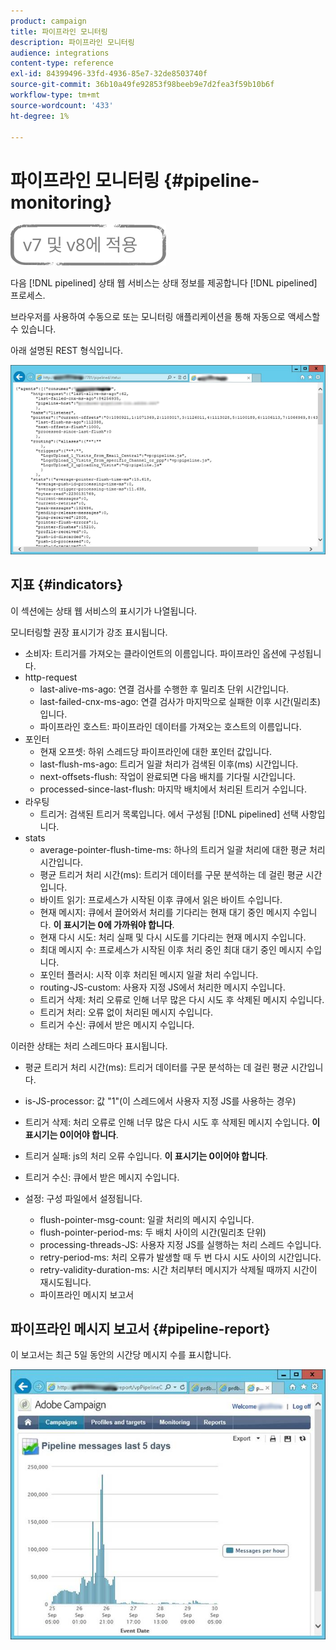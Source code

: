 ```yaml
---
product: campaign
title: 파이프라인 모니터링
description: 파이프라인 모니터링
audience: integrations
content-type: reference
exl-id: 84399496-33fd-4936-85e7-32de8503740f
source-git-commit: 36b10a49fe92853f98beeb9e7d2fea3f59b10b6f
workflow-type: tm+mt
source-wordcount: '433'
ht-degree: 1%

---
```


# 파이프라인 모니터링 {#pipeline-monitoring}

![](../../assets/common.svg)

다음 [!DNL pipelined] 상태 웹 서비스는 상태 정보를 제공합니다 [!DNL pipelined] 프로세스.

브라우저를 사용하여 수동으로 또는 모니터링 애플리케이션을 통해 자동으로 액세스할 수 있습니다.

아래 설명된 REST 형식입니다.

![](assets/triggers_8.png)

## 지표 {#indicators}

이 섹션에는 상태 웹 서비스의 표시기가 나열됩니다.

모니터링할 권장 표시기가 강조 표시됩니다.

* 소비자: 트리거를 가져오는 클라이언트의 이름입니다. 파이프라인 옵션에 구성됩니다.
* http-request
   * last-alive-ms-ago: 연결 검사를 수행한 후 밀리초 단위 시간입니다.
   * last-failed-cnx-ms-ago: 연결 검사가 마지막으로 실패한 이후 시간(밀리초)입니다.
   * 파이프라인 호스트: 파이프라인 데이터를 가져오는 호스트의 이름입니다.
* 포인터
   * 현재 오프셋: 하위 스레드당 파이프라인에 대한 포인터 값입니다.
   * last-flush-ms-ago: 트리거 일괄 처리가 검색된 이후(ms) 시간입니다.
   * next-offsets-flush: 작업이 완료되면 다음 배치를 기다릴 시간입니다.
   * processed-since-last-flush: 마지막 배치에서 처리된 트리거 수입니다.
* 라우팅
   * 트리거: 검색된 트리거 목록입니다. 에서 구성됨 [!DNL pipelined] 선택 사항입니다.
* stats
   * average-pointer-flush-time-ms: 하나의 트리거 일괄 처리에 대한 평균 처리 시간입니다.
   * 평균 트리거 처리 시간(ms): 트리거 데이터를 구문 분석하는 데 걸린 평균 시간입니다.
   * 바이트 읽기: 프로세스가 시작된 이후 큐에서 읽은 바이트 수입니다.
   * 현재 메시지: 큐에서 끌어와서 처리를 기다리는 현재 대기 중인 메시지 수입니다. **이 표시기는 0에 가까워야 합니다**.
   * 현재 다시 시도: 처리 실패 및 다시 시도를 기다리는 현재 메시지 수입니다.
   * 최대 메시지 수: 프로세스가 시작된 이후 처리 중인 최대 대기 중인 메시지 수입니다.
   * 포인터 플러시: 시작 이후 처리된 메시지 일괄 처리 수입니다.
   * routing-JS-custom: 사용자 지정 JS에서 처리한 메시지 수입니다.
   * 트리거 삭제: 처리 오류로 인해 너무 많은 다시 시도 후 삭제된 메시지 수입니다.
   * 트리거 처리: 오류 없이 처리된 메시지 수입니다.
   * 트리거 수신: 큐에서 받은 메시지 수입니다.

이러한 상태는 처리 스레드마다 표시됩니다.

* 평균 트리거 처리 시간(ms): 트리거 데이터를 구문 분석하는 데 걸린 평균 시간입니다.
* is-JS-processor: 값 &quot;1&quot;(이 스레드에서 사용자 지정 JS를 사용하는 경우)
* 트리거 삭제: 처리 오류로 인해 너무 많은 다시 시도 후 삭제된 메시지 수입니다. **이 표시기는 0이어야 합니다**.
* 트리거 실패: js의 처리 오류 수입니다. **이 표시기는 0이어야 합니다**.
* 트리거 수신: 큐에서 받은 메시지 수입니다.

* 설정: 구성 파일에서 설정됩니다.
   * flush-pointer-msg-count: 일괄 처리의 메시지 수입니다.
   * flush-pointer-period-ms: 두 배치 사이의 시간(밀리초 단위)
   * processing-threads-JS: 사용자 지정 JS를 실행하는 처리 스레드 수입니다.
   * retry-period-ms: 처리 오류가 발생할 때 두 번 다시 시도 사이의 시간입니다.
   * retry-validity-duration-ms: 시간 처리부터 메시지가 삭제될 때까지 시간이 재시도됩니다.
   * 파이프라인 메시지 보고서

## 파이프라인 메시지 보고서 {#pipeline-report}

이 보고서는 최근 5일 동안의 시간당 메시지 수를 표시합니다.

![](assets/triggers_9.png)
